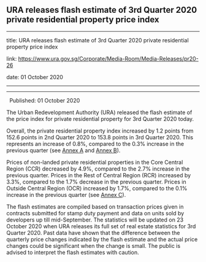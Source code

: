 ## URA releases flash estimate of 3rd Quarter 2020 private residential property price index
---
title: URA releases flash estimate of 3rd Quarter 2020 private residential property price index

link: https://www.ura.gov.sg/Corporate/Media-Room/Media-Releases/pr20-26

date: 01 October 2020

---

----------------------------------------------------------------------------------------

  Published: 01 October 2020

The Urban Redevelopment Authority (URA) released the flash estimate of the price index for private residential property for 3rd Quarter 2020 today.

Overall, the private residential property index increased by 1.2 points from 152.6 points in 2nd Quarter 2020 to 153.8 points in 3rd Quarter 2020. This represents an increase of 0.8%, compared to the 0.3% increase in the previous quarter (see [Annex A](https://www.ura.gov.sg/-/media/Corporate/Media-Room/2020/Oct/URA-pr20-26a_v2.pdf) and [Annex B](https://www.ura.gov.sg/-/media/Corporate/Media-Room/2020/Oct/URA-pr20-26b.pdf)).

Prices of non-landed private residential properties in the Core Central Region (CCR) decreased by 4.9%, compared to the 2.7% increase in the previous quarter. Prices in the Rest of Central Region (RCR) increased by 3.3%, compared to the 1.7% decrease in the previous quarter. Prices in Outside Central Region (OCR) increased by 1.7%, compared to the 0.1% increase in the previous quarter (see [Annex C](https://www.ura.gov.sg/-/media/Corporate/Media-Room/2020/Oct/URA-pr20-26c.pdf)).

The flash estimates are compiled based on transaction prices given in contracts submitted for stamp duty payment and data on units sold by developers up till mid-September. The statistics will be updated on 23 October 2020 when URA releases its full set of real estate statistics for 3rd Quarter 2020. Past data have shown that the difference between the quarterly price changes indicated by the flash estimate and the actual price changes could be significant when the change is small. The public is advised to interpret the flash estimates with caution.